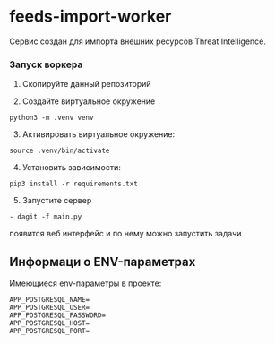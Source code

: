 # feeds-import-worker

Сервис создан для импорта внешних ресурсов Threat Intelligence.

### Запуск воркера

1. Скопируйте данный репозиторий

2. Создайте виртуальное окружение
```
python3 -m .venv venv
```

3. Активировать виртуальное окружение: 
```
source .venv/bin/activate
```
4. Установить зависимости: 
```
pip3 install -r requirements.txt
```
5. Запустите сервер
```
- dagit -f main.py 
```
появится веб интерфейс и по нему можно запустить задачи


## Информаци о ENV-параметрах
Имеющиеся env-параметры в проекте:
```
APP_POSTGRESQL_NAME=
APP_POSTGRESQL_USER=
APP_POSTGRESQL_PASSWORD=
APP_POSTGRESQL_HOST=
APP_POSTGRESQL_PORT=
```
